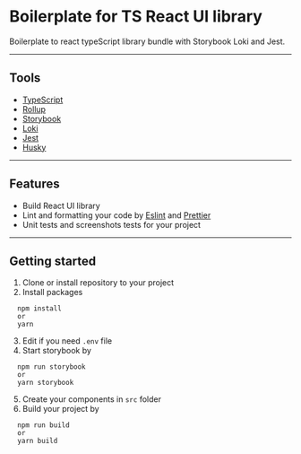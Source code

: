 # Boilerplate for TS React UI library

Boilerplate to react typeScript library bundle with Storybook Loki and Jest.

---

## Tools

- [TypeScript](https://www.typescriptlang.org/)
- [Rollup](https://rollupjs.org/)
- [Storybook](https://storybook.js.org/)
- [Loki](https://loki.js.org/)
- [Jest](https://jestjs.io/)
- [Husky](https://typicode.github.io/husky/)

---

## Features

- Build React UI library
- Lint and formatting your code by [Eslint](https://eslint.org/) and [Prettier](https://prettier.io/)
- Unit tests and screenshots tests for your project

---

## Getting started

1. Clone or install repository to your project
2. Install packages

```
  npm install
  or
  yarn
```

3. Edit if you need `.env` file
4. Start storybook by

```
  npm run storybook
  or
  yarn storybook
```

5. Create your components in `src` folder
6. Build your project by

```
  npm run build
  or
  yarn build
```
